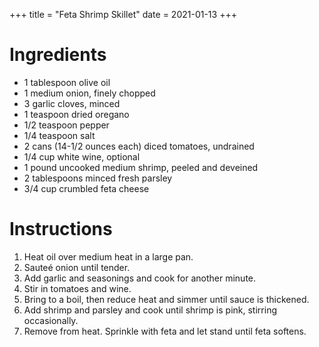 +++
title = "Feta Shrimp Skillet"
date = 2021-01-13
+++
# Ingredients

- 1 tablespoon olive oil
- 1 medium onion, finely chopped
- 3 garlic cloves, minced
- 1 teaspoon dried oregano
- 1/2 teaspoon pepper
- 1/4 teaspoon salt
- 2 cans (14-1/2 ounces each) diced tomatoes, undrained
- 1/4 cup white wine, optional
- 1 pound uncooked medium shrimp, peeled and deveined
- 2 tablespoons minced fresh parsley
- 3/4 cup crumbled feta cheese

# Instructions

1. Heat oil over medium heat in a large pan.
2. Sauteé onion until tender.
3. Add garlic and seasonings and cook for another minute.
4. Stir in tomatoes and wine.
5. Bring to a boil, then reduce heat and simmer until sauce is thickened.
6. Add shrimp and parsley and cook until shrimp is pink, stirring occasionally.
7. Remove from heat. Sprinkle with feta and let stand until feta softens.
